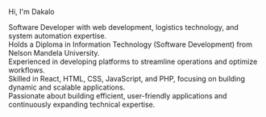 Hi, I'm Dakalo

Software Developer with web development, logistics technology, and system automation expertise.<br>
Holds a Diploma in Information Technology (Software Development) from Nelson Mandela University.<br>
Experienced in developing platforms to streamline operations and optimize workflows.<br>
Skilled in React, HTML, CSS, JavaScript, and PHP, focusing on building dynamic and scalable applications.<br>
Passionate about building efficient, user-friendly applications and continuously expanding technical expertise.<br>
